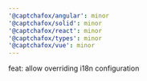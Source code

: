 ```yaml
---
'@captchafox/angular': minor
'@captchafox/solid': minor
'@captchafox/react': minor
'@captchafox/types': minor
'@captchafox/vue': minor
---
```


feat: allow overriding i18n configuration
